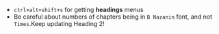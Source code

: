 - `ctrl+alt+shift+s` for getting **headings** menus
- Be careful about numbers of chapters being in `B Nazanin` font, and not `Times`.Keep updating Heading 2!